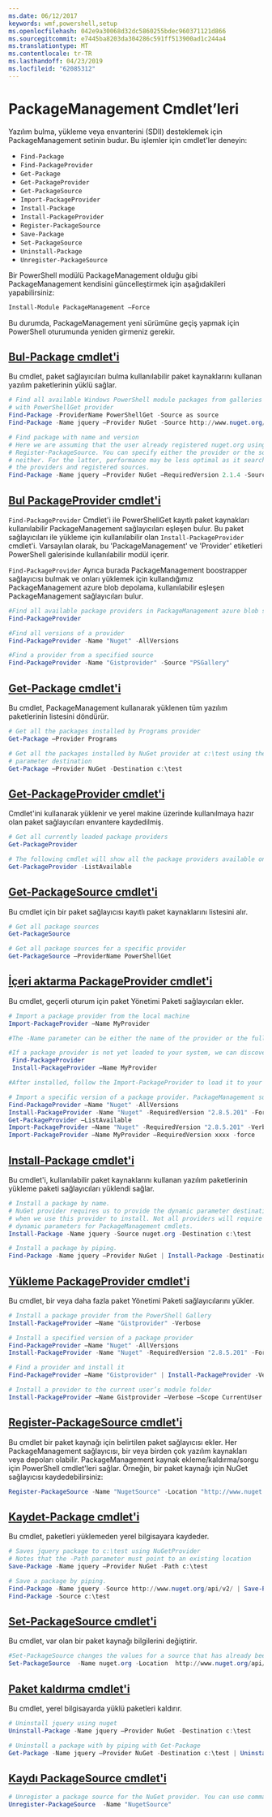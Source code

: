 ```yaml
---
ms.date: 06/12/2017
keywords: wmf,powershell,setup
ms.openlocfilehash: 042e9a30068d32dc5860255bdec960371121d866
ms.sourcegitcommit: e7445ba8203da304286c591ff513900ad1c244a4
ms.translationtype: MT
ms.contentlocale: tr-TR
ms.lasthandoff: 04/23/2019
ms.locfileid: "62085312"
---
```

# <a name="packagemanagement-cmdlets"></a>PackageManagement Cmdlet’leri

Yazılım bulma, yükleme veya envanterini (SDII) desteklemek için PackageManagement setinin budur. Bu işlemler için cmdlet'ler deneyin:

- `Find-Package`
- `Find-PackageProvider`
- `Get-Package`
- `Get-PackageProvider`
- `Get-PackageSource`
- `Import-PackageProvider`
- `Install-Package`
- `Install-PackageProvider`
- `Register-PackageSource`
- `Save-Package`
- `Set-PackageSource`
- `Uninstall-Package`
- `Unregister-PackageSource`

Bir PowerShell modülü PackageManagement olduğu gibi PackageManagement kendisini güncelleştirmek için aşağıdakileri yapabilirsiniz:

```powershell
Install-Module PackageManagement –Force
```

Bu durumda, PackageManagement yeni sürümüne geçiş yapmak için PowerShell oturumunda yeniden girmeniz gerekir.

## <a name="find-package-cmdletpowershellmodulepackagemanagementfind-package"></a>[Bul-Package cmdlet'i](/powershell/module/PackageManagement/Find-Package)

Bu cmdlet, paket sağlayıcıları bulma kullanılabilir paket kaynaklarını kullanan yazılım paketlerinin yüklü sağlar.

```powershell
# Find all available Windows PowerShell module packages from galleries registered
# with PowerShellGet provider
Find-Package -ProviderName PowerShellGet -Source as source
Find-Package -Name jquery –Provider NuGet -Source http://www.nuget.org/api/v2/

# Find package with name and version
# Here we are assuming that the user already registered nuget.org using
# Register-PackageSource. You can specify either the provider or the source, or
# neither. For the latter, performance may be less optimal as it searches through all
# the providers and registered sources.
Find-Package -Name jquery –Provider NuGet –RequiredVersion 2.1.4 -Source nuget.org
```

## <a name="find-packageprovider-cmdletpowershellmodulepackagemanagementfind-packageprovider"></a>[Bul PackageProvider cmdlet'i](/powershell/module/PackageManagement/Find-PackageProvider)

`Find-PackageProvider` Cmdlet'i ile PowerShellGet kayıtlı paket kaynakları kullanılabilir PackageManagement sağlayıcıları eşleşen bulur. Bu paket sağlayıcıları ile yükleme için kullanılabilir olan `Install-PackageProvider` cmdlet'i. Varsayılan olarak, bu 'PackageManagement' ve 'Provider' etiketleri PowerShell galerisinde kullanılabilir modül içerir.

`Find-PackageProvider` Ayrıca burada PackageManagement boostrapper sağlayıcısı bulmak ve onları yüklemek için kullandığımız PackageManagement azure blob depolama, kullanılabilir eşleşen PackageManagement sağlayıcıları bulur.

```powershell
#Find all available package providers in PackageManagement azure blob store as well as in PowerShellGallery.com
Find-PackageProvider

#Find all versions of a provider
Find-PackageProvider -Name "Nuget" -AllVersions

#Find a provider from a specified source
Find-PackageProvider -Name "Gistprovider" -Source "PSGallery"
```

## <a name="get-package-cmdletpowershellmodulepackagemanagementget-package"></a>[Get-Package cmdlet'i](/powershell/module/PackageManagement/Get-Package)

Bu cmdlet, PackageManagement kullanarak yüklenen tüm yazılım paketlerinin listesini döndürür.

```powershell
# Get all the packages installed by Programs provider
Get-Package –Provider Programs

# Get all the packages installed by NuGet provider at c:\test using the dynamic
# parameter destination
Get-Package –Provider NuGet -Destination c:\test
```

## <a name="get-packageprovider-cmdletpowershellmodulepackagemanagementget-packageprovider"></a>[Get-PackageProvider cmdlet'i](/powershell/module/PackageManagement/Get-PackageProvider)

Cmdlet'ini kullanarak yüklenir ve yerel makine üzerinde kullanılmaya hazır olan paket sağlayıcıları envantere kaydedilmiş.

```powershell
# Get all currently loaded package providers
Get-PackageProvider

# The following cmdlet will show all the package providers available on the machine (including those that are not loaded):
Get-PackageProvider -ListAvailable
```

## <a name="get-packagesource-cmdletpowershellmodulepackagemanagementget-packagesource"></a>[Get-PackageSource cmdlet'i](/powershell/module/PackageManagement/Get-PackageSource)

Bu cmdlet için bir paket sağlayıcısı kayıtlı paket kaynaklarını listesini alır.

```powershell
# Get all package sources
Get-PackageSource

# Get all package sources for a specific provider
Get-PackageSource –ProviderName PowerShellGet
```

## <a name="import-packageprovider-cmdletpowershellmodulepackagemanagementimport-packageprovider"></a>[İçeri aktarma PackageProvider cmdlet'i](/powershell/module/PackageManagement/Import-PackageProvider)

Bu cmdlet, geçerli oturum için paket Yönetimi Paketi sağlayıcıları ekler.

```powershell
# Import a package provider from the local machine
Import-PackageProvider –Name MyProvider

#The -Name parameter can be either the name of the provider or the full path to the provider. Currently, we support .dll, .exe and.psm1 for the full path case. If the name of the provider is used for the -Name parameter, then additional version parameters such as -RequiredVersion, -MinimumVersion and -MaximumVersion may be specified. Otherwise, the latest version of the provider will be imported.

#If a package provider is not yet loaded to your system, we can discover and install on-demand. You can use explicit discovery and install cmdlets to do so:
 Find-PackageProvider
 Install-PackageProvider –Name MyProvider

#After installed, follow the Import-PackageProvider to load it to your system.

# Import a specific version of a package provider. PackageManagement supports installations of multiple versions of a package provider using PackageProvider cmdlets (not by bootstrapper provider). You can install another version of a package provider given that you already have one up running by:
Find-PackageProvider –Name "Nuget" -AllVersions
Install-PackageProvider -Name "Nuget" -RequiredVersion "2.8.5.201" -Force
Get-PackageProvider –ListAvailable
Import-PackageProvider –Name "Nuget" -RequiredVersion "2.8.5.201" -Verbose
Import-PackageProvider –Name MyProvider –RequiredVersion xxxx -force
```

## <a name="install-package-cmdletpowershellmodulepackagemanagementinstall-package"></a>[Install-Package cmdlet'i](/powershell/module/PackageManagement/Install-Package)

Bu cmdlet'i, kullanılabilir paket kaynaklarını kullanan yazılım paketlerinin yükleme paketi sağlayıcıları yüklendi sağlar.

```powershell
# Install a package by name.
# NuGet provider requires us to provide the dynamic parameter destination path
# when we use this provider to install. Not all providers will require you to supply
# dynamic parameters for PackageManagement cmdlets.
Install-Package -Name jquery -Source nuget.org -Destination c:\test

# Install a package by piping.
Find-Package -Name jquery –Provider NuGet | Install-Package -Destination c:\test
```

## <a name="install-packageprovider-cmdletpowershellmodulepackagemanagementinstall-packageprovider"></a>[Yükleme PackageProvider cmdlet'i](/powershell/module/PackageManagement/Install-PackageProvider)

Bu cmdlet, bir veya daha fazla paket Yönetimi Paketi sağlayıcılarını yükler.

```powershell
# Install a package provider from the PowerShell Gallery
Install-PackageProvider –Name "Gistprovider" -Verbose

# Install a specified version of a package provider
Find-PackageProvider –Name "Nuget" -AllVersions
Install-PackageProvider -Name "Nuget" -RequiredVersion "2.8.5.201" -Force

# Find a provider and install it
Find-PackageProvider –Name "Gistprovider" | Install-PackageProvider -Verbose

# Install a provider to the current user’s module folder
Install-PackageProvider –Name Gistprovider –Verbose –Scope CurrentUser
```

## <a name="register-packagesource-cmdletpowershellmodulepackagemanagementregister-packagesource"></a>[Register-PackageSource cmdlet'i](/powershell/module/PackageManagement/Register-PackageSource)

Bu cmdlet bir paket kaynağı için belirtilen paket sağlayıcısı ekler.
Her PackageManagement sağlayıcısı, bir veya birden çok yazılım kaynakları veya depoları olabilir. PackageManagement kaynak ekleme/kaldırma/sorgu için PowerShell cmdlet'leri sağlar. Örneğin, bir paket kaynağı için NuGet sağlayıcısı kaydedebilirsiniz:

```powershell
Register-PackageSource -Name "NugetSource" -Location "http://www.nuget.org/api/v2" –ProviderName nuget
```

## <a name="save-package-cmdletpowershellmodulepackagemanagementsave-package"></a>[Kaydet-Package cmdlet'i](/powershell/module/PackageManagement/Save-Package)

Bu cmdlet, paketleri yüklemeden yerel bilgisayara kaydeder.

```powershell
# Saves jquery package to c:\test using NuGetProvider
# Notes that the -Path parameter must point to an existing location
Save-Package -Name jquery –Provider NuGet -Path c:\test

# Save a package by piping.
Find-Package -Name jquery -Source http://www.nuget.org/api/v2/ | Save-Package -Path c:\test
Find-Package -Source c:\test
```

## <a name="set-packagesource-cmdletpowershellmodulepackagemanagementset-packagesource"></a>[Set-PackageSource cmdlet'i](/powershell/module/PackageManagement/Set-PackageSource)

Bu cmdlet, var olan bir paket kaynağı bilgilerini değiştirir.

```powershell
#Set-PackageSource changes the values for a source that has already been registered by running the Register-PackageSource cmdlet. By #running Set-PackageSource, you can change the source name and location.
Set-PackageSource  -Name nuget.org -Location  http://www.nuget.org/api/v2 -NewName nuget2 -NewLocation https://www.nuget.org/api/v2
```

## <a name="uninstall-package-cmdletpowershellmodulepackagemanagementuninstall-package"></a>[Paket kaldırma cmdlet'i](/powershell/module/PackageManagement/Uninstall-Package)

Bu cmdlet, yerel bilgisayarda yüklü paketleri kaldırır.

```powershell
# Uninstall jquery using nuget
Uninstall-Package -Name jquery –Provider NuGet -Destination c:\test

# Uninstall a package with by piping with Get-Package
Get-Package -Name jquery –Provider NuGet -Destination c:\test | Uninstall-Package
```

## <a name="unregister-packagesource-cmdletpowershellmodulepackagemanagementunregister-packagesource"></a>[Kaydı PackageSource cmdlet'i](/powershell/module/PackageManagement/Unregister-PackageSource)

```powershell
# Unregister a package source for the NuGet provider. You can use command Unregister-PackageSource, to disconnect with a repository, and Get-PackageSource, to discover what the repositories are associated with that provider.
Unregister-PackageSource  -Name "NugetSource"
```
